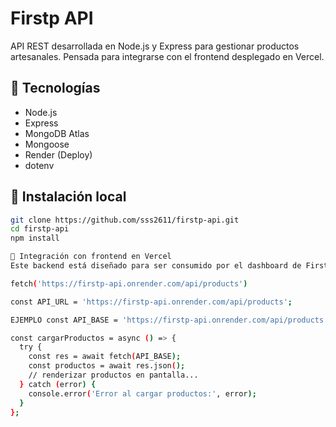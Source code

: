 # Firstp API

API REST desarrollada en Node.js y Express para gestionar productos artesanales. Pensada para integrarse con el frontend desplegado en Vercel.

## 🚀 Tecnologías

- Node.js
- Express
- MongoDB Atlas
- Mongoose
- Render (Deploy)
- dotenv

## 🔧 Instalación local

```bash
git clone https://github.com/sss2611/firstp-api.git
cd firstp-api
npm install

🔗 Integración con frontend en Vercel
Este backend está diseñado para ser consumido por el dashboard de Firstp desplegado en Vercel. Asegurate de que las llamadas a la API usen la URL pública provista por Render:

fetch('https://firstp-api.onrender.com/api/products')

const API_URL = 'https://firstp-api.onrender.com/api/products';

EJEMPLO const API_BASE = 'https://firstp-api.onrender.com/api/products';

const cargarProductos = async () => {
  try {
    const res = await fetch(API_BASE);
    const productos = await res.json();
    // renderizar productos en pantalla...
  } catch (error) {
    console.error('Error al cargar productos:', error);
  }
};

